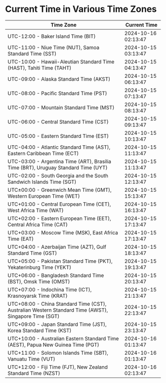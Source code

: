 # Current Time in Various Time Zones

| Time Zone | Current Time |
|-----------|--------------|
| UTC-12:00 - Baker Island Time (BIT) | 2024-10-16 02:13:47 |
| UTC-11:00 - Niue Time (NUT), Samoa Standard Time (SST) | 2024-10-15 03:13:47 |
| UTC-10:00 - Hawaii-Aleutian Standard Time (HAST), Tahiti Time (TAHT) | 2024-10-15 04:13:47 |
| UTC-09:00 - Alaska Standard Time (AKST) | 2024-10-15 06:13:47 |
| UTC-08:00 - Pacific Standard Time (PST) | 2024-10-15 07:13:47 |
| UTC-07:00 - Mountain Standard Time (MST) | 2024-10-15 08:13:47 |
| UTC-06:00 - Central Standard Time (CST) | 2024-10-15 09:13:47 |
| UTC-05:00 - Eastern Standard Time (EST) | 2024-10-15 10:13:47 |
| UTC-04:00 - Atlantic Standard Time (AST), Eastern Caribbean Time (ECT) | 2024-10-15 11:13:47 |
| UTC-03:00 - Argentina Time (ART), Brasília Time (BRT), Uruguay Standard Time (UYT) | 2024-10-15 11:13:47 |
| UTC-02:00 - South Georgia and the South Sandwich Islands Time (SGT) | 2024-10-15 12:13:47 |
| UTC±00:00 - Greenwich Mean Time (GMT), Western European Time (WET) | 2024-10-15 15:13:47 |
| UTC+01:00 - Central European Time (CET), West Africa Time (WAT) | 2024-10-15 16:13:47 |
| UTC+02:00 - Eastern European Time (EET), Central Africa Time (CAT) | 2024-10-15 17:13:47 |
| UTC+03:00 - Moscow Time (MSK), East Africa Time (EAT) | 2024-10-15 17:13:47 |
| UTC+04:00 - Azerbaijan Time (AZT), Gulf Standard Time (GST) | 2024-10-15 18:13:47 |
| UTC+05:00 - Pakistan Standard Time (PKT), Yekaterinburg Time (YEKT) | 2024-10-15 19:13:47 |
| UTC+06:00 - Bangladesh Standard Time (BST), Omsk Time (OMST) | 2024-10-15 20:13:47 |
| UTC+07:00 - Indochina Time (ICT), Krasnoyarsk Time (KRAT) | 2024-10-15 21:13:47 |
| UTC+08:00 - China Standard Time (CST), Australian Western Standard Time (AWST), Singapore Time (SGT) | 2024-10-15 22:13:47 |
| UTC+09:00 - Japan Standard Time (JST), Korea Standard Time (KST) | 2024-10-15 23:13:47 |
| UTC+10:00 - Australian Eastern Standard Time (AEST), Papua New Guinea Time (PGT) | 2024-10-16 01:13:47 |
| UTC+11:00 - Solomon Islands Time (SBT), Vanuatu Time (VUT) | 2024-10-16 01:13:47 |
| UTC+12:00 - Fiji Time (FJT), New Zealand Standard Time (NZST) | 2024-10-16 02:13:47 |
